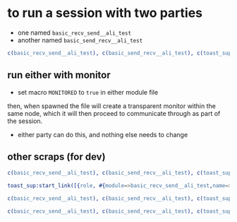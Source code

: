 
# to run a session with two parties

- one named `basic_recv_send__ali_test`
- another named `basic_send_recv__ali_test`


```erl
c(basic_recv_send__ali_test), c(basic_send_recv__ali_test), c(toast_sup), c(toast_app), toast_app:start([{role, #{module=>basic_recv_send__ali_test,name=>rs_ali}},{role, #{module=>basic_send_recv__ali_test,name=>sr_ali}}]),toast_app:run().
```

## run either with monitor

- set macro `MONITORED` to `true` in either module file

then, when spawned the file will create a transparent monitor within the same node, which it will then proceed to communicate through as part of the session.

- either party can do this, and nothing else needs to change


## other scraps (for dev)

```erl
c(basic_recv_send__ali_test), c(basic_send_recv__ali_test), c(toast_sup).
```

```erl
toast_sup:start_link([{role, #{module=>basic_recv_send__ali_test,name=>rs_ali}},{role, #{module=>basic_send_recv__ali_test,name>sr_ali}}]).
```

```erl
c(basic_recv_send__ali_test), c(basic_send_recv__ali_test), c(toast_sup), toast_sup:start_link([{role, #{module=>basic_recv_send__ali_test,name=>rs_ali}},{role, #{module=>basic_send_recv__ali_test,name=>sr_ali}}]).
```

```erl
c(basic_recv_send__ali_test), c(basic_send_recv__ali_test), c(toast_sup), basic_recv_send__ali_test:start_link().
```
